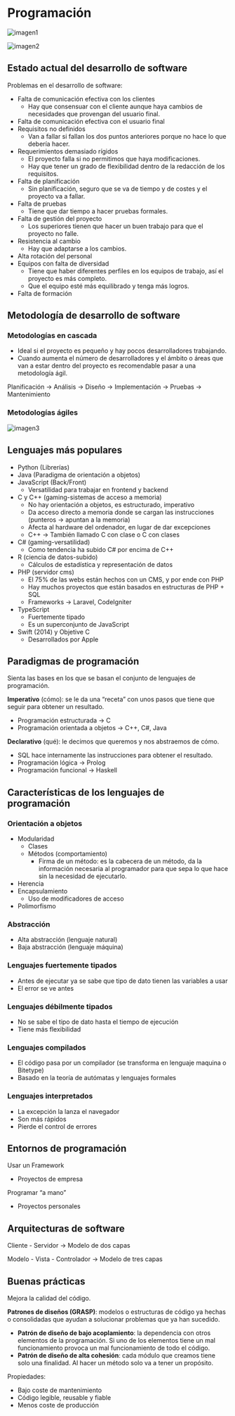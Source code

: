 # Programación

![imagen1](./Imágenes/imagen2.png)

![imagen2](./Imágenes/imagen2.png)

## Estado actual del desarrollo de software

Problemas en el desarrollo de software:

- Falta de comunicación efectiva con los clientes
    - Hay que consensuar con el cliente aunque haya cambios de necesidades que provengan del usuario final.
- Falta de comunicación efectiva con el usuario final
- Requisitos no definidos
    - Van a fallar si fallan los dos puntos anteriores porque no hace lo que debería hacer.
- Requerimientos demasiado rígidos
    - El proyecto falla si no permitimos que haya modificaciones.
    - Hay que tener un grado de flexibilidad dentro de la redacción de los requisitos.
- Falta de planificación
    - Sin planificación, seguro que se va de tiempo y de costes y el proyecto va a fallar.
- Falta de pruebas
    - Tiene que dar tiempo a hacer pruebas formales.
- Falta de gestión del proyecto
    - Los superiores tienen que hacer un buen trabajo para que el proyecto no falle.
- Resistencia al cambio
    - Hay que adaptarse a los cambios.
- Alta rotación del personal
- Equipos con falta de diversidad
    - Tiene que haber diferentes perfiles en los equipos de trabajo, así el proyecto es más completo.
    - Que el equipo esté más equilibrado y tenga más logros.
- Falta de formación

## Metodología de desarrollo de software

### Metodologías en cascada

- Ideal si el proyecto es pequeño y hay pocos desarrolladores trabajando.
- Cuando aumenta el número de desarrolladores y el ámbito o áreas que van a estar dentro del proyecto es recomendable pasar a una metodología ágil.

Planificación → Análisis → Diseño → Implementación → Pruebas → Mantenimiento

### Metodologías ágiles

![imagen3](./Imágenes/imagen3.png)

## Lenguajes más populares

- Python (Librerías)
- Java (Paradigma de orientación a objetos)
- JavaScript (Back/Front)
    - Versatilidad para trabajar en frontend y backend
- C y C++ (gaming-sistemas de acceso a memoria)
    - No hay orientación a objetos, es estructurado, imperativo
    - Da acceso directo a memoria donde se cargan las instrucciones (punteros → apuntan a la memoria)
    - Afecta al hardware del ordenador, en lugar de dar excepciones
    - C++ → También llamado C con clase o C con clases
- C# (gaming-versatilidad)
    - Como tendencia ha subido C# por encima de C++
- R (ciencia de datos-subido)
    - Cálculos de estadística y representación de datos
- PHP (servidor cms)
    - El 75% de las webs están hechos con un CMS, y por ende con PHP
    - Hay muchos proyectos que están basados en estructuras de PHP + SQL
    - Frameworks → Laravel, CodeIgniter
- TypeScript
    - Fuertemente tipado
    - Es un superconjunto de JavaScript
- Swift (2014) y Objetive C
    - Desarrollados por Apple

## Paradigmas de programación

Sienta las bases en los que se basan el conjunto de lenguajes de programación.

**Imperativo** (cómo): se le da una “receta” con unos pasos que tiene que seguir para obtener un resultado.

- Programación estructurada → C
- Programación orientada a objetos → C++, C#, Java

**Declarativo** (qué): le decimos que queremos y nos abstraemos de cómo.

- SQL hace internamente las instrucciones para obtener el resultado.
- Programación lógica → Prolog
- Programación funcional → Haskell

## Características de los lenguajes de programación

### Orientación a objetos

- Modularidad
    - Clases
    - Métodos (comportamiento)
        - Firma de un método: es la cabecera de un método, da la información necesaria al programador para que sepa lo que hace sin la necesidad de ejecutarlo.
- Herencia
- Encapsulamiento
    - Uso de modificadores de acceso
- Polimorfismo

### Abstracción

- Alta abstracción (lenguaje natural)
- Baja abstracción (lenguaje máquina)

### Lenguajes fuertemente tipados

- Antes de ejecutar ya se sabe que tipo de dato tienen las variables a usar
- El error se ve antes

### Lenguajes débilmente tipados

- No se sabe el tipo de dato hasta el tiempo de ejecución
- Tiene más flexibilidad

### Lenguajes compilados

- El código pasa por un compilador (se transforma en lenguaje maquina o Bitetype)
- Basado en la teoría de autómatas y lenguajes formales

### Lenguajes interpretados

- La excepción la lanza el navegador
- Son más rápidos
- Pierde el control de errores

## Entornos de programación

Usar un Framework

- Proyectos de empresa

Programar “a mano”

- Proyectos personales

## Arquitecturas de software

Cliente - Servidor → Modelo de dos capas

Modelo - Vista - Controlador → Modelo de tres capas

## Buenas prácticas

Mejora la calidad del código.

**Patrones de diseños (GRASP)**: modelos o estructuras de código ya hechas o consolidadas que ayudan a solucionar problemas que ya han sucedido.

- **Patrón de diseño de bajo acoplamiento**: la dependencia con otros elementos de la programación. Si uno de los elementos tiene un mal funcionamiento provoca un mal funcionamiento de todo el código.
- **Patrón de diseño de alta cohesión**: cada módulo que creamos tiene solo una finalidad. Al hacer un método solo va a tener un propósito.

Propiedades:

- Bajo coste de mantenimiento
- Código legible, reusable y fiable
- Menos coste de producción